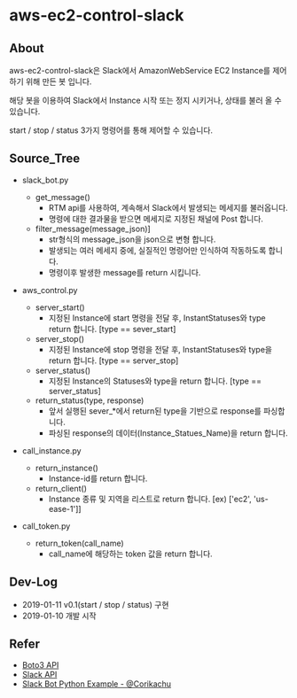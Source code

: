 # aws-ec2-control-slack

## About
aws-ec2-control-slack은 Slack에서 AmazonWebService EC2 Instance를 제어하기 위해 만든 봇 입니다.

해당 봇을 이용하여 Slack에서 Instance 시작 또는 정지 시키거나, 상태를 불러 올 수 있습니다.

start / stop / status 3가지 명령어를 통해 제어할 수 있습니다.

## Source_Tree
- slack_bot.py
    - get_message()
        - RTM api를 사용하여, 계속해서 Slack에서 발생되는 메세지를 불러옵니다.
        - 명령에 대한 결과물을 받으면 메세지로 지정된 채널에 Post 합니다.
    - filter_message(message_json)]
        - str형식의 message_json을 json으로 변형 합니다.
        - 발생되는 여러 메세지 중에, 실질적인 명령어만 인식하여 작동하도록 합니다.
        - 명령이후 발생한 message를 return 시킵니다.
        
- aws_control.py
    - server_start()
        - 지정된 Instance에 start 명령을 전달 후, InstantStatuses와 type return 합니다. [type == sever_start]
    - server_stop()
        - 지정된 Instance에 stop 명령을 전달 후, InstantStatuses와 type을 return 합니다. [type == server_stop]
    - server_status()
        - 지정된 Instance의 Statuses와 type을 return 합니다. [type == server_status]
    - return_status(type, response)
        - 앞서 실행된 sever_*에서 return된 type을 기반으로 response를 파싱합니다.
        - 파싱된 response의 데이터(Instance_Statues_Name)을 return 합니다.

- call_instance.py
    - return_instance()
        - Instance-id를 return 합니다.
    - return_client()
        - Instance 종류 및 지역을 리스트로 return 합니다. [ex) ['ec2', 'us-ease-1']]

- call_token.py
    - return_token(call_name)
        - call_name에 해당하는 token 값을 return 합니다.
        
## Dev-Log
- 2019-01-11 v0.1(start / stop / status) 구현
- 2019-01-10 개발 시작

## Refer
- [Boto3 API](https://boto3.amazonaws.com/v1/documentation/api/latest/index.html)
- [Slack API](https://api.slack.com/methods)
- [Slack Bot Python Example - @Corikachu](https://corikachu.github.io/articles/python/python-slack-bot-slacker)
